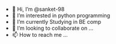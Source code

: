 - 👋 Hi, I’m @sanket-98
- 👀 I’m interested in python programming
- 🌱 I’m currently Studying in BE comp
- 💞️ I’m looking to collaborate on ...
- 📫 How to reach me ...

<!---
sanket-98/sanket-98 is a ✨ special ✨ repository because its `README.md` (this file) appears on your GitHub profile.
You can click the Preview link to take a look at your changes.
--->
